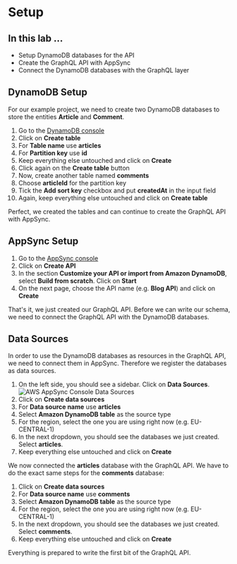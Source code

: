 # Setup

## In this lab …

* Setup DynamoDB databases for the API
* Create the GraphQL API with AppSync
* Connect the DynamoDB databases with the GraphQL layer

## DynamoDB Setup

For our example project, we need to create two DynamoDB databases to store the entities **Article** and **Comment**. 

1. Go to the [DynamoDB console](https://console.aws.amazon.com/dynamodb)
2. Click on **Create table**
3. For **Table name** use **articles**
4. For **Partition key** use **id**
5. Keep everything else untouched and click on **Create**
6. Click again on the **Create table** button
7. Now, create another table named **comments**
8. Choose **articleId** for the partition key
9. Tick the **Add sort key** checkbox and put **createdAt** in the input field
10. Again, keep everything else untouched and click on **Create table**

Perfect, we created the tables and can continue to create the GraphQL API with AppSync.

## AppSync Setup

1. Go to the [AppSync console](https://console.aws.amazon.com/appsync/)
2. Click on **Create API**
3. In the section **Customize your API or import from Amazon DynamoDB**, select **Build from scratch**. Click on **Start**
4. On the next page, choose the API name (e.g. **Blog API**) and click on **Create**

That's it, we just created our GraphQL API. Before we can write our schema, we need to connect the GraphQL API with the DynamoDB databases.

## Data Sources

In order to use the DynamoDB databases as resources in the GraphQL API, we need to connect them in AppSync. Therefore we register the databases as data sources.

1. On the left side, you should see a sidebar. Click on **Data Sources**.
    ![AWS AppSync Console Data Sources](/_media/setup/data-sources.png)
2. Click on **Create data sources**
3. For **Data source name** use **articles**
4. Select **Amazon DynamoDB table** as the source type
5. For the region, select the one you are using right now (e.g. EU-CENTRAL-1)
6. In the next dropdown, you should see the databases we just created. Select **articles**.
7. Keep everything else untouched and click on **Create**

We now connected the **articles** database with the GraphQL API. We have to do the exact same steps for the **comments** database:

1. Click on **Create data sources**
2. For **Data source name** use **comments**
3. Select **Amazon DynamoDB table** as the source type
4. For the region, select the one you are using right now (e.g. EU-CENTRAL-1)
5. In the next dropdown, you should see the databases we just created. Select **comments**.
6. Keep everything else untouched and click on **Create**

Everything is prepared to write the first bit of the GraphQL API.
